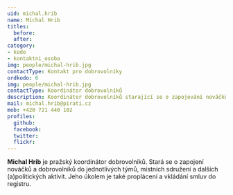 ```yaml
---
uid: michal.hrib
name: Michal Hrib
titles:
  before: 
  after:
category: 
- kodo
- kontaktni_osoba
img: people/michal-hrib.jpg
contactType: Kontakt pro dobrovolníky
ordkodo: 6
img: people/michal-hrib.jpg
contactType: Koordinátor dobrovolníků
description: Koordinátor dobrovolníků starající se o zapojování nováčků a dobrovolníků
mail: michal.hrib@pirati.cz
mob: +420 721 440 102
profiles:
  github:       
  facebook: 
  twitter: 		  
  flickr:		  
---
```


**Michal Hrib** je pražský koordinátor dobrovolníků. Stará se o zapojení nováčků a dobrovolníků do jednotlivých týmů, místních sdružení a dalších (a)politických aktivit. Jeho úkolem je také proplácení a vkládání smluv do registru.



